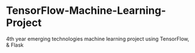 # TensorFlow-Machine-Learning-Project
4th year emerging technologies machine learning project using TensorFlow, &amp; Flask
